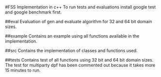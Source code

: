 #FSS Implementation in c++
To run tests and evaluations install google test and google benchmark first.

##eval
Evaluation of gen and evaluate algorithm for 32 and 64 bit domain sizes.

##example
Contains an example using all functions available in the implementation.

##src
Contains the implementation of classes and functions used.

##tests
Contains test of all functions using 32 bit and 64 bit domain sizes. The test for multiparty dpf has been commented out because it takes more 15 minutes to run.